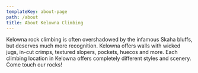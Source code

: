 ```yaml
---
templateKey: about-page
path: /about
title: About Kelowna Climbing
---
```

Kelowna rock climbing is often overshadowed by the infamous Skaha bluffs, but deserves much more recognition. Kelowna offers walls with wicked jugs, in-cut crimps, textured slopers, pockets, huecos and more. Each climbing location in Kelowna offers completely different styles and scenery. Come touch our rocks!
